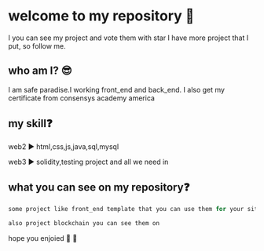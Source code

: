 # welcome to my repository :wave:
I you can see my project and vote them with star
I have more project that I put, so follow me.

## who am I? :sunglasses:
I am safe paradise.I working front_end and back_end.
I also get my certificate from consensys academy america 

## my skill:question:

web2 :arrow_forward: html,css,js,java,sql,mysql

web3 :arrow_forward: solidity,testing project and all we need in


## what you can see on my repository:question:
```python
some project like front_end template that you can use them for your site 

also project blockchain you can see them on
```

hope you enjoied :rose: :hibiscus:


